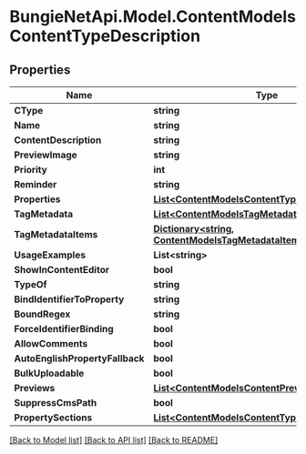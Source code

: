 
# BungieNetApi.Model.ContentModelsContentTypeDescription

## Properties

Name | Type | Description | Notes
------------ | ------------- | ------------- | -------------
**CType** | **string** |  | [optional] 
**Name** | **string** |  | [optional] 
**ContentDescription** | **string** |  | [optional] 
**PreviewImage** | **string** |  | [optional] 
**Priority** | **int** |  | [optional] 
**Reminder** | **string** |  | [optional] 
**Properties** | [**List&lt;ContentModelsContentTypeProperty&gt;**](ContentModelsContentTypeProperty.md) |  | [optional] 
**TagMetadata** | [**List&lt;ContentModelsTagMetadataDefinition&gt;**](ContentModelsTagMetadataDefinition.md) |  | [optional] 
**TagMetadataItems** | [**Dictionary&lt;string, ContentModelsTagMetadataItem&gt;**](ContentModelsTagMetadataItem.md) |  | [optional] 
**UsageExamples** | **List&lt;string&gt;** |  | [optional] 
**ShowInContentEditor** | **bool** |  | [optional] 
**TypeOf** | **string** |  | [optional] 
**BindIdentifierToProperty** | **string** |  | [optional] 
**BoundRegex** | **string** |  | [optional] 
**ForceIdentifierBinding** | **bool** |  | [optional] 
**AllowComments** | **bool** |  | [optional] 
**AutoEnglishPropertyFallback** | **bool** |  | [optional] 
**BulkUploadable** | **bool** |  | [optional] 
**Previews** | [**List&lt;ContentModelsContentPreview&gt;**](ContentModelsContentPreview.md) |  | [optional] 
**SuppressCmsPath** | **bool** |  | [optional] 
**PropertySections** | [**List&lt;ContentModelsContentTypePropertySection&gt;**](ContentModelsContentTypePropertySection.md) |  | [optional] 

[[Back to Model list]](../README.md#documentation-for-models)
[[Back to API list]](../README.md#documentation-for-api-endpoints)
[[Back to README]](../README.md)

